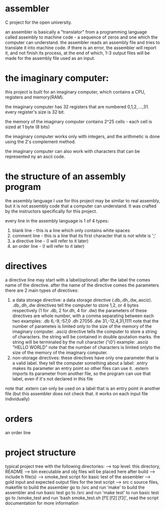 # assembler
C project for the open university. 

an assembler is basically a "translator" from a programming language called assembly
to machine code - a sequence of zeros and one which the computer can understand.
the assembler reads an assembly file and tries to translate it into machine code.
if there is an error, the assembler will report it, and not finish its process,
at the end of which, 1-3 output files will be made for the assembly file used as an input.

# the imaginary computer:
this project is built for an imaginary computer, which contains a CPU, registers and memory(RAM).

the imaginary computer has 32 registers that are numbered $0,$1,$2,...,$31. every register's size is 32 bit.

the memory of the imaginary computer contains 2^25 cells - each cell is sized at 1 byte (8 bits)

the imaginary computer works only with integers, and the arithmetic is done using the 2's complement method.

the imaginary computer can also work with characters that can be represented ny an ascii code.

# the structure of an assembly program
the assembly language I use for this project may be similar to real assembly,
but it is not assembly code that a computer can understand.
It was crafted by the instructors specifically for this project.

every line in the assembly language is 1 of 4 types:

1. blank line - this is a line which only contains white spaces
2. comment line - this is a line that its first character that is not white is ';'
3. a directive line - (I will refer to it later)
4. an order line - (I will refer to it later)

# directives
a directive line may start with a label(optional)
after the label the comes name of the directive.
after the name of the directive comes the parameters
there are 2 main types of directives:
1. a data storage directive:
a data storage directive (.db,.dh,.dw,.asciz).
.db,.dh,.dw directives tell the computer to store 1,2, or 4 bytes respectively (1 for .db, 2 for.dh, 4 for .dw)
the parameters of these directives are whole number, with a comma separating between each two
examples: .db 6,-9,-57,0
          .dh 27056
          .dw 31,-12,4,31,1111
note that the number of parametes is limited only to the size of the memory of the imaginary computer.
.asciz directive tells the computer to store a string of characters.
the string will be contained in double qoutation marks.
the string will be terminated by the null character ('\0')
example: .asciz "HELLO WORLD"
note that the number of characters is limited onlyto the size of the memory of the imaginary computer.
2. non-storage directives:
these directives have only one parameter that is a valid label.
they tell the computer something about a label:
.entry makes its parameter an entry point so other files can use it.
.extern imports its parameter from another file, so the program can use that label, even if it's not declared in this file

note that .extern can only be used on a label that is an entry point in another file 
(but this assembler does not check that. it works on each input file individually)

# orders
an order line

# project structure
typical project tree with the following directories:
--> top level: this directory, README
	--> bin			executable and obj files will be placed here after build
	--> include		h file(s)
	--> smoke_test		script for basic test of the assembler
		--> gold	input and expected output files for the test script
	--> src			c source files, makefile
to build the assembler go to /src and run 'make'
to build the assembler and run basic test go to /src and run 'make test'
to run basic test go to /smoke_test and run 'bash smoke_test.sh [f1] [f2] [f3]', read the script documentation for more information
